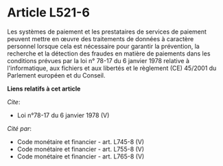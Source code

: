# Article L521-6

Les systèmes de paiement et les prestataires de services de paiement peuvent mettre en œuvre des traitements de données à
caractère personnel lorsque cela est nécessaire pour garantir la prévention, la recherche et la détection des fraudes en
matière de paiements dans les conditions prévues par la loi n° 78-17 du 6 janvier 1978 relative à l'informatique, aux
fichiers et aux libertés et le règlement (CE) 45/2001 du Parlement européen et du Conseil.

**Liens relatifs à cet article**

_Cite_:

  - Loi n°78-17 du 6 janvier 1978 (V)

_Cité par_:

  - Code monétaire et financier - art. L745-8 (V)
  - Code monétaire et financier - art. L755-8 (V)
  - Code monétaire et financier - art. L765-8 (V)
